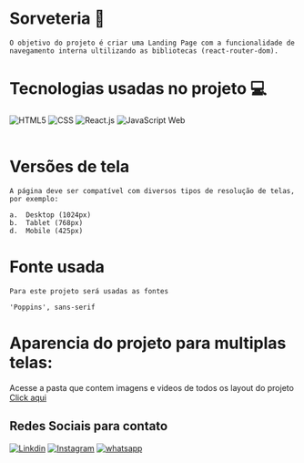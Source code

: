 # Sorveteria 🍨

    O objetivo do projeto é criar uma Landing Page com a funcionalidade de navegamento interna ultilizando as bibliotecas (react-router-dom).

# Tecnologias usadas no projeto 💻
<div style="display: inline_block">
   <img aling="center" alt="HTML5" src="https://img.shields.io/badge/HTML5-E34F26?style=for-the-badge&logo=html5&logoColor=white">
    <img aling="center" alt="CSS" src="https://img.shields.io/badge/CSS3-1572B6?style=for-the-badge&logo=css3&logoColor=white">
    <img aling="center" alt="React.js" src="https://img.shields.io/badge/React-20232A?style=for-the-badge&logo=react&logoColor=61DAFB">
    <img aling="center" alt="JavaScript Web" src="https://img.shields.io/badge/JavaScript-F7DF1E?style=for-the-badge&logo=javascript&logoColor=black">
</div></br>

# Versões de tela
    A página deve ser compatível com diversos tipos de resolução de telas, por exemplo:

    a.  Desktop (1024px)
    b.  Tablet (768px)
    d.  Mobile (425px)


# Fonte usada

    Para este projeto será usadas as fontes 
    
    'Poppins', sans-serif

# Aparencia do projeto para multiplas telas:


Acesse a pasta que contem imagens e videos de todos os layout do projeto <a href="my-app\public\assets\layout">Click aqui</a>

## Redes Sociais para contato 

[![Linkdin](https://img.shields.io/badge/LinkedIn-0077B5?style=for-the-badge&logo=linkedin&logoColor=white)](https://www.linkedin.com/in/wesley-caldeira-46915425b/)
[![Instagram](https://img.shields.io/badge/Instagram-E4405F?style=for-the-badge&logo=instagram&logoColor=white)](https://www.instagram.com/wesley_caldeira_desenvolvedor/)
[![whatsapp](https://img.shields.io/badge/WhatsApp-25D366?style=for-the-badge&logo=whatsapp&logoColor=white)](https://wa.me/5562995127570)